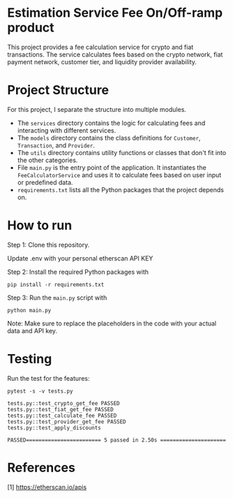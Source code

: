 # Estimation Service Fee On/Off-ramp product

This project provides a fee calculation service for crypto and fiat transactions. The service calculates fees based on the crypto network, fiat payment network, customer tier, and liquidity provider availability.

# Project Structure

For this project, I separate the structure into multiple modules.

* The `services` directory contains the logic for calculating fees and interacting with different services.
* The `models` directory contains the class definitions for `Customer`, `Transaction`, and `Provider`.
* The `utils` directory contains utility functions or classes that don't fit into the other categories.
* File  `main.py` is the entry point of the application. It instantiates the `FeeCalculatorService` and uses it to calculate fees based on user input or predefined data.
* `requirements.txt` lists all the Python packages that the project depends on.

# How to run

Step 1: Clone this repository.

Update .env with your personal etherscan API KEY

Step 2: Install the required Python packages with

```
pip install -r requirements.txt
```

Step 3: Run the `main.py` script with 

```
python main.py
```

Note: Make sure to replace the placeholders in the code with your actual data and API key.

# Testing

Run the test for the features: 

```
pytest -s -v tests.py

tests.py::test_crypto_get_fee PASSED
tests.py::test_fiat_get_fee PASSED
tests.py::test_calculate_fee PASSED
tests.py::test_provider_get_fee PASSED
tests.py::test_apply_discounts 

PASSED======================== 5 passed in 2.50s =====================
```


# References

[1] https://etherscan.io/apis

